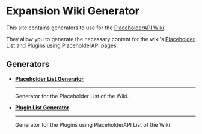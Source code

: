 # Expansion Wiki Generator

This site contains generators to use for the [PlaceholderAPI Wiki](https://wiki.placeholderapi.com).

They allow you to generate the necessary content for the wiki's [Placeholder List](https://wiki.placeholderapi.com/users/placeholder-list) and [Plugins using PlaceholderAPI](https://wiki.placeholderapi.com/users/plugins-using-placeholderapi) pages.

## Generators

<div class="grid cards" markdown>

-   [**Placeholder List Generator**](generators/placeholder-list.md)
    
    ----
    
    Generator for the Placeholder List of the Wiki.

-   [**Plugin List Generator**](generators/plugin-list.md)
    
    ----
    
    Generator for the Plugins using PlaceholderAPI List of the Wiki

</div>